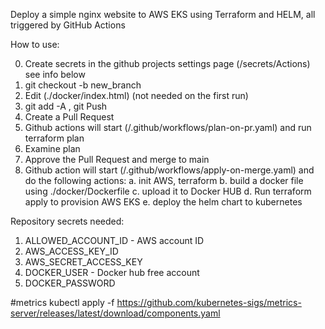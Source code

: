 Deploy a simple nginx website to AWS EKS using Terraform and HELM, all triggered by GitHub Actions

How to use:

0. Create secrets in the github projects settings page (/secrets/Actions) see info below 
1. git checkout -b new_branch
2. Edit (./docker/index.html) (not needed on the first run) 
3. git add -A , git Push 
4. Create a Pull Request
5. Github actions will start (/.github/workflows/plan-on-pr.yaml) and run terraform plan
6. Examine plan 
7. Approve the Pull Request and merge to main
8. Github action will start (/.github/workflows/apply-on-merge.yaml) and do the following actions:
    a. init AWS, terraform
    b. build a docker file using ./docker/Dockerfile 
    c. upload it to Docker HUB
    d. Run terraform apply to provision AWS EKS
    e. deploy the helm chart to kubernetes 

Repository secrets needed:

1. ALLOWED_ACCOUNT_ID - AWS account ID
2. AWS_ACCESS_KEY_ID
3. AWS_SECRET_ACCESS_KEY
4. DOCKER_USER - Docker hub free account
5. DOCKER_PASSWORD 



#metrics
kubectl apply -f https://github.com/kubernetes-sigs/metrics-server/releases/latest/download/components.yaml
